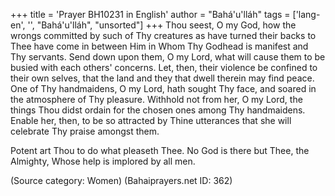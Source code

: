 +++
title = 'Prayer BH10231 in English'
author = "Bahá'u'lláh"
tags = ['lang-en', '', "Bahá'u'lláh", "unsorted"]
+++
Thou seest, O my God, how the wrongs committed by such of Thy creatures as have turned their backs to Thee have come in between Him in Whom Thy Godhead is manifest and Thy servants.  Send down upon them, O my Lord, what will cause them to be busied with each others' concerns.  Let, then, their violence be confined to their own selves, that the land and they that dwell therein may find peace.
One of Thy handmaidens, O my Lord, hath sought Thy face, and soared in the atmosphere of Thy pleasure.  Withhold not from her, O my Lord, the things Thou didst ordain for the chosen ones among Thy handmaidens.
Enable her, then, to be so attracted by Thine utterances that she will celebrate Thy praise amongst them.

Potent art Thou to do what pleaseth Thee.  No God is there but Thee, the Almighty, Whose help is implored by all men.

(Source category: Women)
(Bahaiprayers.net ID: 362)
